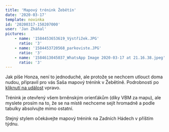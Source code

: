 ```yaml
---
title: 'Mapový trénink Žebětín'
date: '2020-03-17'
template: novinka
id: '20200317-150207000'
user: 'Jan Zháňal'
pictures:
    - name: '1584453653619_Výstřižek.JPG'
      ratio: '3'
    - name: '1584453720568_parkoviste.JPG'
      ratio: '3'
    - name: '1584613045037_WhatsApp Image 2020-03-17 at 21.16.38.jpeg'
      ratio: '3'
---
```

Jak píše Honza, není to jednoduché, ale protože se nechcem utlouct doma nudou, připravil pro vás Saša mapový trénínk v Žebětíně. Podrobnosti po [kliknutí na událost](https://zabiny.club/data/events/2020/20200321-87f88d65) vpravo.

Trénink je otevřený všem brněnským orienťákům (díky VBM za mapu), ale myslete prosím na to, že se na místě nechceme sejít hromadně a podle tabulky absolvujte mimo ostatní.

Stejný stylem očekávejte mapový trénink na Zadních Hádech v příštím týdnu.
